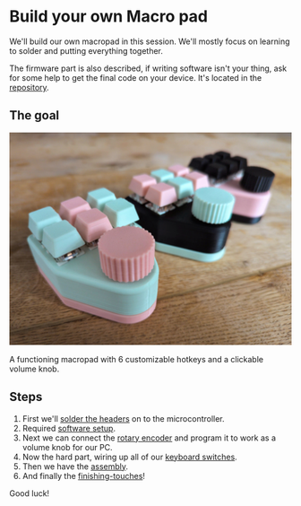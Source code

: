 # Build your own Macro pad

We'll build our own macropad in this session. We'll mostly focus on learning to solder and putting everything together.

The firmware part is also described, if writing software isn't your thing, ask for some help to get the final code on your device. It's located in the [repository](https://github.com/itenium-be/BuildYourOwnMacroPad).

## The goal

![A photo of the end result](assets/goal.jpg "Photo")

A functioning macropad with 6 customizable hotkeys and a clickable volume knob.

## Steps

1. First we'll [solder the headers](solder-headers.md) on to the microcontroller.
2. Required [software setup](software-setup.md).
3. Next we can connect the [rotary encoder](rotary-encoder.md) and program it to work as a volume knob for our PC.
4. Now the hard part, wiring up all of our [keyboard switches](switches.md).
5. Then we have the [assembly](assembly.md).
6. And finally the [finishing-touches](finishing-touches.md)!

Good luck!
